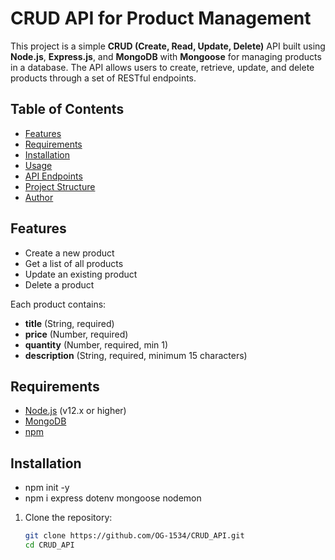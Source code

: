 # CRUD API for Product Management

This project is a simple **CRUD (Create, Read, Update, Delete)** API built using **Node.js**, **Express.js**, and **MongoDB** with **Mongoose** for managing products in a database. The API allows users to create, retrieve, update, and delete products through a set of RESTful endpoints.

## Table of Contents
- [Features](#features)
- [Requirements](#requirements)
- [Installation](#installation)
- [Usage](#usage)
- [API Endpoints](#api-endpoints)
- [Project Structure](#project-structure)
- [Author](#author)

## Features
- Create a new product
- Get a list of all products
- Update an existing product
- Delete a product

Each product contains:
- **title** (String, required)
- **price** (Number, required)
- **quantity** (Number, required, min 1)
- **description** (String, required, minimum 15 characters)

## Requirements
- [Node.js](https://nodejs.org/) (v12.x or higher)
- [MongoDB](https://www.mongodb.com/)
- [npm](https://www.npmjs.com/)

## Installation
- npm init -y
- npm i express dotenv mongoose nodemon

1. Clone the repository:
   ```bash
   git clone https://github.com/OG-1534/CRUD_API.git
   cd CRUD_API
